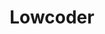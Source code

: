 ---
draft: false
title: Lowcoder
content:
  id: lowcoder
  name: Lowcoder
  website: https://lowcoder.cloud/
  short_description: Create software applications for your Company and your Customers with minimal coding experience. Lowcoder is the best Retool, Appsmith, or Tooljet Alternative.
---